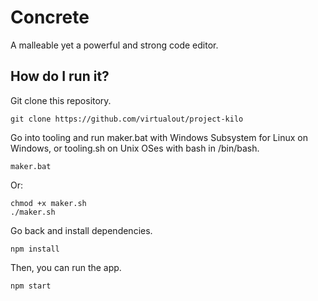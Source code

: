 # Concrete
A malleable yet a powerful and strong code editor.
## How do I run it?
Git clone this repository.
```
git clone https://github.com/virtualout/project-kilo
```
Go into tooling and run maker.bat with Windows Subsystem for Linux on Windows, or tooling.sh on Unix OSes with bash in /bin/bash.
```
maker.bat
```
Or:
```
chmod +x maker.sh
./maker.sh
```
Go back and install dependencies.
```
npm install
```
Then, you can run the app.
```
npm start
```
